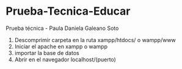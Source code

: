 # Prueba-Tecnica-Educar
Prueba técnica - Paula Daniela Galeano Soto

1. Descomprimir carpeta en la ruta xampp/htdocs/ o wampp/www 
2. Iniciar el apache en xampp o wampp
3. importar la base de datos
4. Abrir en el navegador localhost/(puerto)
